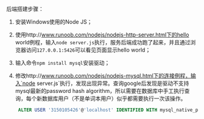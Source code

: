 后端搭建步骤：

1. 安装Windows使用的Node JS；

2. 使用http://www.runoob.com/nodejs/nodejs-http-server.html下的hello world例程，输入`node server.js`执行，服务后端成功跑了起来，并且通过浏览器访问`127.0.0.1:5426`可以看见页面显示hello world；

3. 输入命令`npm install mysql`安装驱动；

4. 修改http://www.runoob.com/nodejs/nodejs-mysql.html下的连接例程，输入`node server.js`执行，发现出现异常。查询google后发现是驱动不支持mysql最新的password hash algorithm，所以需要在数据库中手工执行查询，每个新数据库用户（不是单词本用户）似乎都需要执行一次该操作。

   ```sql
    ALTER USER '3150105426'@'localhost' IDENTIFIED WITH mysql_native_password BY '3150105426'
   ```

   